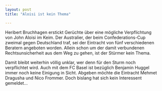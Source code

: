 ```yaml
---
layout: post
title: "Aloisi ist kein Thema"

---
```


Heribert Bruchhagen erstickt Gerüchte über eine mögliche Verpflichtung von John Aloisi im Keim. Der Australier, der beim Confederations-Cup zweimal gegen Deutschland traf, sei der Eintracht von fünf verschiedenen Beratern angeboten worden. Allein schon um der damit verbundenen Rechtsunsicherheit aus dem Weg zu gehen, ist der Stürmer kein Thema.

Damit bleibt weiterhin völlig unklar, wer denn für den Sturm noch verpflichtet wird. Auch mit dem FC Basel ist bezüglich Benjamin Huggel immer noch keine Einigung in Sicht. Abgeben möchte die Eintracht Mehmet Dragusha und Nico Frommer. Doch bislang hat sich kein Interessent gemeldet...

